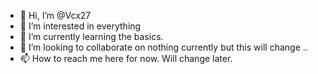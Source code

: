 - 👋 Hi, I’m @Vcx27
- 👀 I’m interested in everything 
- 🌱 I’m currently learning the basics.
- 💞️ I’m looking to collaborate on nothing currently but this will change ..
- 📫 How to reach me here for now. Will change later.

<!---
Vcx27/Vcx27 is a ✨ special ✨ repository because its `README.md` (this file) appears on your GitHub profile.
You can click the Preview link to take a look at your changes.
--->
